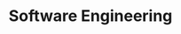 ---
title: Software Engineering
description: Building things that will be obsolete in a year or two.
image: index.jpg
readingTime: false
# Badge style
style:
    background: "#02bed7"
    color: "#154"
---